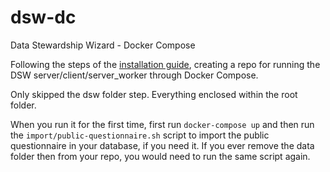 # dsw-dc
Data Stewardship Wizard - Docker Compose

Following the steps of the [installation guide](https://docs.ds-wizard.org/installation), creating a repo for running the DSW server/client/server_worker through Docker Compose.

Only skipped the dsw folder step. Everything enclosed within the root folder.

When you run it for the first time, first run `docker-compose up` and then run the `import/public-questionnaire.sh` script to import the public questionnaire in your database, if you need it. If you ever remove the data folder then from your repo, you would need to run the same script again.